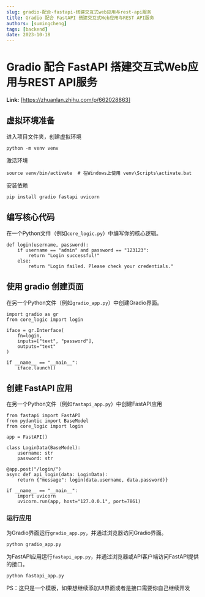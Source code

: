 ```yaml
---
slug: gradio-配合-fastapi-搭建交互式web应用与rest-api服务
title: Gradio 配合 FastAPI 搭建交互式Web应用与REST API服务
authors: [sumingcheng]
tags: [backend]
date: 2023-10-18
---
```


# Gradio 配合 FastAPI 搭建交互式Web应用与REST API服务



 **Link:** [https://zhuanlan.zhihu.com/p/662028863]

## 虚拟环境准备  

进入项目文件夹，创建虚拟环境

```
python -m venv venv
```

激活环境

```
source venv/bin/activate  # 在Windows上使用 venv\Scripts\activate.bat
```

安装依赖

```
pip install gradio fastapi uvicorn
```
## 编写核心代码  

在一个Python文件（例如`core_logic.py`）中编写你的核心逻辑。

```
def login(username, password):
    if username == "admin" and password == "123123":
        return "Login successful!"
    else:
        return "Login failed. Please check your credentials."
```
## 使用 gradio 创建页面  

在另一个Python文件（例如`gradio_app.py`）中创建Gradio界面。

```
import gradio as gr
from core_logic import login

iface = gr.Interface(
    fn=login,
    inputs=["text", "password"],
    outputs="text"
)

if __name__ == "__main__":
    iface.launch()
```
## 创建 FastAPI 应用  

在另一个Python文件（例如`fastapi_app.py`）中创建FastAPI应用

```
from fastapi import FastAPI
from pydantic import BaseModel
from core_logic import login

app = FastAPI()

class LoginData(BaseModel):
    username: str
    password: str

@app.post("/login/")
async def api_login(data: LoginData):
    return {"message": login(data.username, data.password)}

if __name__ == "__main__":
    import uvicorn
    uvicorn.run(app, host="127.0.0.1", port=7861)

```
### 运行应用  

为Gradio界面运行`gradio_app.py`，并通过浏览器访问Gradio界面。

```
python gradio_app.py 
```

为FastAPI应用运行`fastapi_app.py`，并通过浏览器或API客户端访问FastAPI提供的接口。

```
python fastapi_app.py 
```

  


PS：这只是一个模板，如果想继续添加UI界面或者是接口需要你自己继续开发
